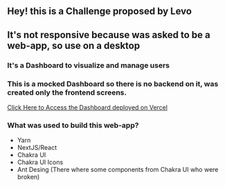 ## Hey! this is a Challenge proposed by Levo

## It's not responsive because was asked to be a web-app, so use on a desktop

### It's a Dashboard to visualize and manage users

### This is a mocked Dashboard so there is no backend on it, was created only the frontend screens.

[Click Here to Access the Dashboard deployed on Vercel]('https://levo-challenge.vercel.app/')

### What was used to build this web-app?

- Yarn
- NextJS/React
- Chakra UI
- Chakra UI Icons
- Ant Desing (There where some components from Chakra UI who were broken)

